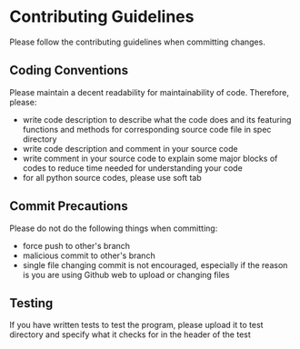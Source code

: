# Contributing Guidelines
Please follow the contributing guidelines when committing changes.

## Coding Conventions
Please maintain a decent readability for maintainability of code. Therefore, please:

* write code description to describe what the code does and its featuring functions and methods for corresponding source code file in spec directory
* write code description and comment in your source code
* write comment in your source code to explain some major blocks of codes to reduce time needed for understanding your code
* for all python source codes, please use soft tab

## Commit Precautions
Please do not do the following things when committing:

* force push to other's branch
* malicious commit to other's branch
* single file changing commit is not encouraged, especially if the reason is you are using Github web to upload or changing files

## Testing
If you have written tests to test the program, please upload it to test directory and specify what it checks for in the header of the test
